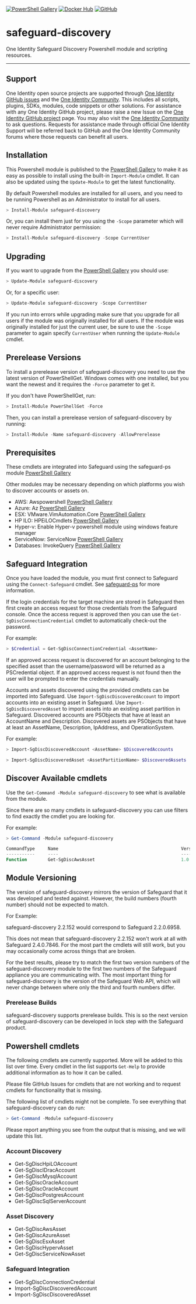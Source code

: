 [![PowerShell Gallery](https://img.shields.io/powershellgallery/v/safeguard-ps.svg)](https://www.powershellgallery.com/packages/safeguard-discovery)
[![Docker Hub](https://img.shields.io/badge/docker-oneidentity%2Fsafeguard--ps-blue.svg)](https://hub.docker.com/r/oneidentity/safeguard-discovery/)
[![GitHub](https://img.shields.io/github/license/OneIdentity/safeguard-ps.svg)](https://github.com/OneIdentity/safeguard-discovery/blob/master/LICENSE)

# safeguard-discovery

One Identity Safeguard Discovery Powershell module and scripting resources.

-----------

## Support

One Identity open source projects are supported through [One Identity GitHub issues](https://github.com/OneIdentity/safeguard-discovery/issues) and the [One Identity Community](https://www.oneidentity.com/community/). This includes all scripts, plugins, SDKs, modules, code snippets or other solutions. For assistance with any One Identity GitHub project, please raise a new Issue on the [One Identity GitHub project](https://github.com/OneIdentity/safeguard-discovery/issues) page. You may also visit the [One Identity Community](https://www.oneidentity.com/community/) to ask questions.  Requests for assistance made through official One Identity Support will be referred back to GitHub and the One Identity Community forums where those requests can benefit all users.

## Installation

This Powershell module is published to the
[PowerShell Gallery](https://www.powershellgallery.com/packages/safeguard-discovery)
to make it as easy as possible to install using the built-in `Import-Module` cmdlet.
It can also be updated using the `Update-Module` to get the latest functionality.

By default Powershell modules are installed for all users, and you need to be
running Powershell as an Administrator to install for all users.

```Powershell
> Install-Module safeguard-discovery
```

Or, you can install them just for you using the `-Scope` parameter which will
never require Administrator permission:

```Powershell
> Install-Module safeguard-discovery -Scope CurrentUser
```

## Upgrading

If you want to upgrade from the
[PowerShell Gallery](https://www.powershellgallery.com/packages/safeguard-discovery)
you should use:

```Powershell
> Update-Module safeguard-discovery
```

Or, for a specific user:


```Powershell
> Update-Module safeguard-discovery -Scope CurrentUser
```

If you run into errors while upgrading make sure that you upgrade for all users
if the module was originally installed for all users.  If the module was originally
installed for just the current user, be sure to use the `-Scope` parameter to again
specify `CurrentUser` when running the `Update-Module` cmdlet.

## Prerelease Versions

To install a prerelease version of safeguard-discovery you need to use the latest version
of PowerShellGet. Windows comes with one installed, but you
want the newest and it requires the `-Force` parameter to get it.

If you don't have PowerShellGet, run:

```Powershell
> Install-Module PowerShellGet -Force
```

Then, you can install a prerelease version of safeguard-discovery by running:

```Powershell
> Install-Module -Name safeguard-discovery -AllowPrerelease
```

## Prerequisites

These cmdlets are integrated into Safeguard using the safeguard-ps module 
[PowerShell Gallery](https://www.powershellgallery.com/packages/safeguard-discovery)

Other modules may be necessary depending on which platforms you wish to discover accounts or assets on.

- AWS: Awspowershell [PowerShell Gallery](https://www.powershellgallery.com/packages/Awspowershell)
- Azure: Az [PowerShell Gallery](https://www.powershellgallery.com/packages/Az)
- ESX: VMware.VimAutomation.Core [PowerShell Gallery](https://www.powershellgallery.com/packages/VMware.VimAutomation.Core)
- HP ILO: HPEiLOCmdlets [PowerShell Gallery](https://www.powershellgallery.com/packages/HPEiLOCmdlets)
- Hyper-v: Enable Hyper-v powershell module using windows feature manager
- ServiceNow: ServiceNow [PowerShell Gallery](https://www.powershellgallery.com/packages/ServiceNow)
- Databases: InvokeQuery [PowerShell Gallery](https://www.powershellgallery.com/packages/InvokeQuery)

## Safeguard Integration

Once you have loaded the module, you must first connect to Safeguard using the
`Connect-Safeguard` cmdlet.  See [safeguard-ps](https://github.com/OneIdentity/safeguard-ps) for more information.

If the login credentials for the target machine are stored in Safeguard then first create an access request for those credentials from the Safeguard console. 
Once the access request is approved then you can use the `Get-SgDiscConnectionCredential` cmdlet to automatically check-out the password. 

For example:

```Powershell
> $Credential = Get-SgDiscConnectionCredential <AssetName>
```

If an approved access request is discovered for an account belonging to the specified asset than the username/password will be returned as a PSCredential object.
If an approved access request is not found then the user will be prompted to enter the credentials manually.

Accounts and assets discovered using the provided cmdlets can be imported into Safeguard. Use `Import-SgDiscDiscoveredAccount` to import accounts into an existing
asset in Safeguard. Use `Import-SgDiscDiscoveredAsset` to import assets into an existing asset partition in Safeguard. Discovered accounts are PSObjects that have 
at least an AccountName and Description. Discovered assets are PSObjects that have at least an AssetName, Description, IpAddress, and OperationSystem.

For example:

```Powershell
> Import-SgDiscDiscoveredAccount <AssetName> $DiscoveredAccounts
```

```Powershell
> Import-SgDiscDiscoveredAsset <AssetPartitionName> $DiscoveredAssets
```

## Discover Available cmdlets

Use the `Get-Command -Module safeguard-discovery` to see what is available from the module.

Since there are so many cmdlets in safeguard-discovery you can use filters to find
exactly the cmdlet you are looking for.

For example:

```Powershell
> Get-Command -Module safeguard-discovery

CommandType     Name                                               Version    Source
-----------     ----                                               -------    ------
Function        Get-SgDiscAwsAsset                                 1.0.99999  safeguard-discovery

```

## Module Versioning

The version of safeguard-discovery mirrors the version of Safeguard that it was
developed and tested against.  However, the build numbers (fourth number)
should not be expected to match.

For Example:

safeguard-discovery 2.2.152 would correspond to Safeguard 2.2.0.6958.

This does not mean that safeguard-discovery 2.2.152 won't work at all with
Safeguard 2.4.0.7846.  For the most part the cmdlets will still work, but
you may occasionally come across things that are broken.

For the best results, please try to match the first two version numbers of
the safeguard-discovery module to the first two numbers of the Safeguard appliance
you are communicating with.  The most important thing for safeguard-discovery is
the version of the Safeguard Web API, which will never change between
where only the third and fourth numbers differ.

### Prerelease Builds

safeguard-discovery supports prerelease builds.  This is so the next version of
safeguard-discovery can be developed in lock step with the Safeguard product.

## Powershell cmdlets

The following cmdlets are currently supported.  More will be added to this
list over time.  Every cmdlet in the list supports `Get-Help` to provide
additional information as to how it can be called.

Please file GitHub Issues for cmdlets that are not working and to request
cmdlets for functionality that is missing.

The following list of cmdlets might not be complete.  To see everything that
safeguard-discovery can do run:

```Powershell
> Get-Command -Module safeguard-discovery
```

Please report anything you see from the output that is missing, and we will
update this list.

### Account Discovery

- Get-SgDiscHpiLOAccount
- Get-SgDiscIDracAccount
- Get-SgDiscMysqlAccount
- Get-SgDiscOracleAccount    
- Get-SgDiscOracleAccount  
- Get-SgDiscPostgresAccount
- Get-SgDiscSqlServerAccount

### Asset Discovery

- Get-SgDiscAwsAsset
- Get-SgDiscAzureAsset
- Get-SgDiscEsxAsset
- Get-SgDiscHypervAsset
- Get-SgDiscServiceNowAsset

### Safeguard Integration

- Get-SgDiscConnectionCredential
- Import-SgDiscDiscoveredAccount 
- Import-SgDiscDiscoveredAsset
